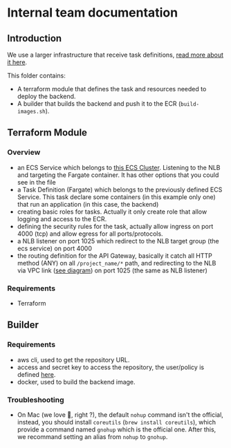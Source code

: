 # Internal team documentation

## Introduction

We use a larger infrastructure that receive task definitions, [read more about it here](https://github.com/360medics/inapp-infrastructure-definition).

This folder contains:

- A terraform module that defines the task and resources needed to deploy the backend.
- A builder that builds the backend and push it to the ECR (`build-images.sh`).

## Terraform Module

### Overview

- an ECS Service which belongs to [this ECS Cluster](https://github.com/360medics/inapp-infrastructure-definition). Listening to the NLB and targeting the Fargate container. It has other options that you could see in the file
- a Task Definition (Fargate) which belongs to the previously defined ECS Service. This task declare some containers (in this example only one) that run an application (in this case, the backend)
- creating basic roles for tasks. Actually it only create role that allow logging and access to the ECR.
- defining the security rules for the task, actually allow ingress on port 4000 (tcp) and allow egress for all ports/protocols.
- a NLB listener on port 1025 which redirect to the NLB target group (the ecs service) on port 4000
- the routing definition for the API Gateway, basically it catch all HTTP method (ANY) on all `/project_name/*` path, and redirecting to the NLB via VPC link ([see diagram](https://github.com/360medics/inapp-infrastructure-definition)) on port 1025 (the same as NLB listener)

### Requirements

- Terraform

## Builder

### Requirements

- aws cli, used to get the repository URL.
- access and secret key to access the repository, the user/policy is defined [here](https://github.com/360medics/inapp-infrastructure-definition/blob/master/users.tf).
- docker, used to build the backend image.

### Troubleshooting

- On Mac (we love :apple:, right ?), the default `nohup` command isn't the official, instead, you should install `coreutils` (`brew install coreutils`), which provide a command named `gnohup` which is the official one. After this, we recommand setting an alias from `nohup` to `gnohup`.
